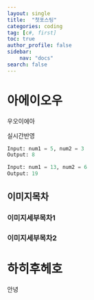 ```yaml
---
layout: single
title:  "첫포스팅"
categories: coding 
tag: [c#, first]
toc: true
author_profile: false
sidebar:
    nav: "docs"
search: false
---
```


# 아에이오우

우오이에아

실시간반영

```python
Input: num1 = 5, num2 = 3
Output: 8

Input: num1 = 13, num2 = 6
Output: 19
```

## 이미지목차

### 이미지세부목차1



### 이미지세부목차2





# 하히후헤호

안녕



